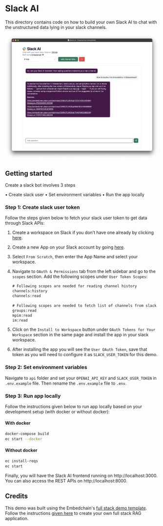 # Slack AI

This directory contains code on how to build your own Slack AI to chat with the unstructured data lying in your slack channels.

<img src="ui/public/slack-ai.png" alt="slack ai demo" width="800"/>


## Getting started

Create a slack bot involves  3 steps

• Create slack user
• Set environment variables
• Run the app locally

### Step 1: Create slack user token

Follow the steps given below to fetch your slack user token to get data through Slack APIs:

1. Create a workspace on Slack if you don’t have one already by clicking [here](https://slack.com/intl/en-in/).
2. Create a new App on your Slack account by going [here](https://api.slack.com/apps).
3. Select `From Scratch`, then enter the App Name and select your workspace.
4. Navigate to `OAuth & Permissions` tab from the left sidebar and go to the `scopes` section. Add the following scopes under `User Token Scopes`:

    ```
    # Following scopes are needed for reading channel history
    channels:history
    channels:read

    # Following scopes are needed to fetch list of channels from slack
    groups:read
    mpim:read
    im:read
    ```

5. Click on the `Install to Workspace` button under `OAuth Tokens for Your Workspace` section in the same page and install the app in your slack workspace.
6. After installing the app you will see the `User OAuth Token`, save that token as you will need to configure it as `SLACK_USER_TOKEN` for this demo.

### Step 2: Set environment variables

Navigate to `api` folder and set your `OPENAI_API_KEY` and `SLACK_USER_TOKEN` in `.env.example` file. Then rename the `.env.example` file to `.env`.


### Step 3: Run app locally

Follow the instructions given below to run app locally based on your development setup (with docker or without docker):

#### With docker

```bash
docker-compose build
ec start --docker
```

#### Without docker

```bash
ec install-reqs
ec start
```

Finally, you will have the Slack AI frontend running on http://localhost:3000. You can also access the REST APIs on http://localhost:8000.

## Credits

This demo was built using the Embedchain's [full stack demo template](https://docs.embedchain.ai/get-started/full-stack). Follow the instructions [given here](https://docs.embedchain.ai/get-started/full-stack) to create your own full stack RAG application.
